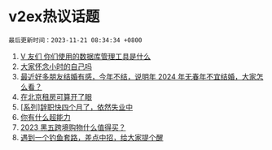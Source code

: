 # v2ex热议话题

`最后更新时间：2023-11-21 08:34:34 +0800`

1. [V 友们 你们使用的数据库管理工具是什么](https://www.v2ex.com/t/993341)
1. [大家怀念小时的自己吗](https://www.v2ex.com/t/993348)
1. [最近好多朋友结婚有感，今年不结，说明年 2024 年无春年不宜结婚，大家怎么看？](https://www.v2ex.com/t/993343)
1. [在北京租房可算开了眼](https://www.v2ex.com/t/993330)
1. [[系列]辞职快四个月了，依然失业中](https://www.v2ex.com/t/993350)
1. [你有什么超能力](https://www.v2ex.com/t/993532)
1. [2023 黑五跨境购物什么值得买？](https://www.v2ex.com/t/993346)
1. [遇到一个钓鱼套路，差点中招，给大家提个醒](https://www.v2ex.com/t/993347)

